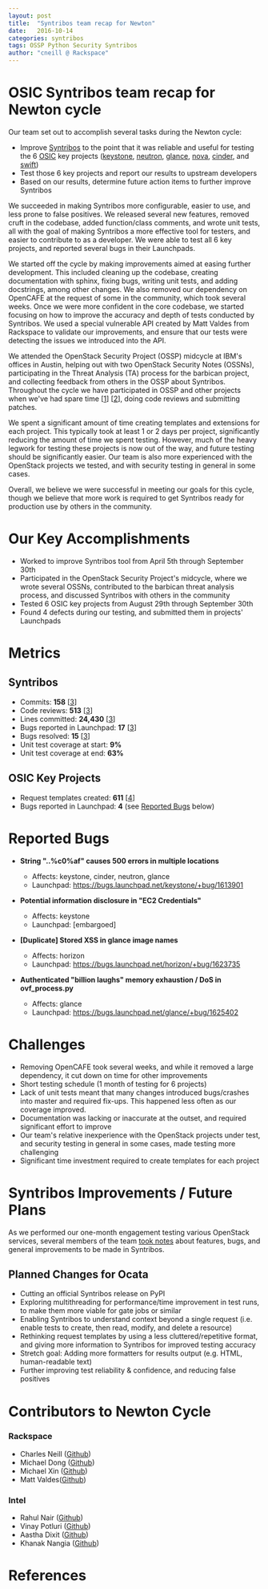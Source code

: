 ```yaml
---
layout: post
title:  "Syntribos team recap for Newton"
date:   2016-10-14
categories: syntribos
tags: OSSP Python Security Syntribos
author: "cneill @ Rackspace"
---
```


# OSIC Syntribos team recap for Newton cycle

Our team set out to accomplish several tasks during the Newton cycle:

- Improve [Syntribos][syntribos] to the point that it was reliable and useful
  for testing the 6 [OSIC] key projects ([keystone], [neutron], [glance],
  [nova], [cinder], and [swift])
- Test those 6 key projects and report our results to upstream developers
- Based on our results, determine future action items to further improve Syntribos

We succeeded in making Syntribos more configurable, easier to use, and less
prone to false positives. We released several new features, removed cruft
in the codebase, added function/class comments, and wrote unit tests, all with
the goal of making Syntribos a more effective tool for testers, and easier
to contribute to as a developer. We were able to test all 6 key projects, and
reported several bugs in their Launchpads.

We started off the cycle by making improvements aimed at easing further
development. This included cleaning up the codebase, creating documentation with
sphinx, fixing bugs, writing unit tests, and adding docstrings, among other
changes. We also removed our dependency on OpenCAFE at the request of some in
the community, which took several weeks. Once we were more confident in the core
codebase, we started focusing on how to improve the accuracy and depth of tests
conducted by Syntribos. We used a special vulnerable API created by Matt Valdes
from Rackspace to validate our improvements, and ensure that our tests were
detecting the issues we introduced into the API.

We attended the OpenStack Security Project (OSSP) midcycle at IBM's offices in
Austin, helping out with two OpenStack Security Notes (OSSNs), participating in
the Threat Analysis (TA) process for the barbican project, and collecting
feedback from others in the OSSP about Syntribos. Throughout the cycle we have
participated in OSSP and other projects when we've had spare time [[1]] [[2]],
doing code reviews and submitting patches.

We spent a significant amount of time creating templates and extensions for each
project. This typically took at least 1 or 2 days per project, significantly
reducing the amount of time we spent testing. However, much of the heavy legwork
for testing these projects is now out of the way, and future testing should
be significantly easier. Our team is also more experienced with the OpenStack
projects we tested, and with security testing in general in some cases.

Overall, we believe we were successful in meeting our goals for this cycle,
though we believe that more work is required to get Syntribos ready for
production use by others in the community.

Our Key Accomplishments
=======================

- Worked to improve Syntribos tool from April 5th through September 30th
- Participated in the OpenStack Security Project's midcycle, where we wrote
  several OSSNs, contributed to the barbican threat analysis process, and
  discussed Syntribos with others in the community
- Tested 6 OSIC key projects from August 29th through September 30th
- Found 4 defects during our testing, and submitted them in projects' Launchpads

Metrics
=======

Syntribos
---------

- Commits: **158** [[3]]
- Code reviews: **513** [[3]]
- Lines committed: **24,430** [[3]]
- Bugs reported in Launchpad: **17** [[3]]
- Bugs resolved: **15** [[3]]
- Unit test coverage at start: **9%**
- Unit test coverage at end: **63%**

OSIC Key Projects
-----------------

- Request templates created: **611** [[4]]
- Bugs reported in Launchpad: **4** (see [Reported Bugs](#reported-bugs) below)

Reported Bugs
=============

- **String "..%c0%af" causes 500 errors in multiple locations**
    - Affects: keystone, cinder, neutron, glance
    - Launchpad: https://bugs.launchpad.net/keystone/+bug/1613901

- **Potential information disclosure in "EC2 Credentials"**
    - Affects: keystone
    - Launchpad: [embargoed]

- **[Duplicate] Stored XSS in glance image names**
    - Affects: horizon
    - Launchpad: https://bugs.launchpad.net/horizon/+bug/1623735

- **Authenticated "billion laughs" memory exhaustion / DoS in ovf_process.py**
    - Affects: glance
    - Launchpad: https://bugs.launchpad.net/glance/+bug/1625402

Challenges
==========

- Removing OpenCAFE took several weeks, and while it removed a large dependency,
  it cut down on time for other improvements
- Short testing schedule (1 month of testing for 6 projects)
- Lack of unit tests meant that many changes introduced bugs/crashes into
  master and required fix-ups. This happened less often as our coverage improved.
- Documentation was lacking or inaccurate at the outset, and required
  significant effort to improve
- Our team's relative inexperience with the OpenStack projects under test, and
  security testing in general in some cases, made testing more challenging
- Significant time investment required to create templates for each project

Syntribos Improvements / Future Plans
=====================================

As we performed our one-month engagement testing various OpenStack services,
several members of the team [took notes](https://etherpad.openstack.org/p/syntribos-future)
about features, bugs, and general improvements to be made in Syntribos.

Planned Changes for Ocata
-------------------------

- Cutting an official Syntribos release on PyPI
- Exploring multithreading for performance/time improvement in test runs, to
  make them more viable for gate jobs or similar
- Enabling Syntribos to understand context beyond a single request (i.e. enable
  tests to create, then read, modify, and delete a resource)
- Rethinking request templates by using a less cluttered/repetitive format, and
  giving more information to Syntribos for improved testing accuracy
- Stretch goal: Adding more formatters for results output (e.g. HTML,
  human-readable text)
- Further improving test reliability & confidence, and reducing false positives


Contributors to Newton Cycle
============================

### Rackspace
- Charles Neill ([Github][Charles_github])
- Michael Dong ([Github][MD_github])
- Michael Xin ([Github][MX_github])
- Matt Valdes([Github][Matt_github])

### Intel
- Rahul Nair ([Github][Rahul_github])
- Vinay Potluri ([Github][Vinay_github])
- Aastha Dixit ([Github][Aastha_github])
- Khanak Nangia ([Github][Khanak_github])

References
==========

[1]: https://review.openstack.org/#/q/(owner:%22Rahul+U+Nair%22+OR+owner:%22Charles+Neill%22+OR+owner:%22Aastha+Dixit%22+OR+owner:%22Khanak+Nangia%22++OR+owner:%22Vinay+Potluri%22++OR+owner:%22Michael+Dong%22)+-project:openstack/syntribos
[2]: https://review.openstack.org/#/q/(reviewer:%22Rahul+U+Nair%22+OR+reviewer:%22Charles+Neill%22+OR+reviewer:%22Aastha+Dixit%22+OR+reviewer:%22Khanak+Nangia%22++OR+reviewer:%22Vinay+Potluri%22++OR+reviewer:%22Michael+Dong%22)+-project:openstack/syntribos
[3]: http://stackalytics.com/?release=newton&project_type=openstack&module=syntribos
[4]: https://github.com/openstack/syntribos/tree/master/examples/templates

[syntribos]: https://github.com/openstack/syntribos
[OSIC]: https://osic.org/
[keystone]: https://github.com/openstack/keystone
[neutron]: https://github.com/openstack/neutron
[glance]: https://github.com/openstack/glance
[nova]: https://github.com/openstack/nova
[cinder]: https://github.com/openstack/cinder
[swift]: https://github.com/openstack/swift

[Charles_github]: https://github.com/cneill
[MD_github]: https://github.com/MCDong
[MX_github]: https://github.com/jqxin2006
[Matt_github]: https://github.com/mattvaldes
[Rahul_github]: https://github.com/rahulunair/
[Vinay_github]: https://github.com/vinaypotluri
[Aastha_github]: https://github.com/aasthadixit
[Khanak_github]: https://github.com/knangia
